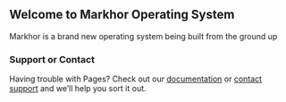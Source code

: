 ## Welcome to Markhor Operating System

Markhor is a brand new operating system being built from the ground up

### Support or Contact

Having trouble with Pages? Check out our [documentation](https://docs.github.com/categories/github-pages-basics/) or [contact support](https://github.com/contact) and we’ll help you sort it out.
